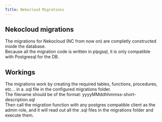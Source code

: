 ```yaml
---
Title: Nekocloud Migrations
---
```


## Nekocloud migrations
The migrations for Nekocloud (NC from now on) are completly constructed inside the database.  
Because all the migration code is written in plpgsql, it is only compatible with Postgresql for the DB.  


## Workings
The migrations work by creating the required tables, functions, procedures, etc... in a .sql file in the configured migrations folder.  
The filename should be of the format: yyyyMMddhhmmss-short-description.sql  
Then call the migration function with any postgres compatible client as the admin role, 
and it will read out all the .sql files in the migrations folder and execute them.
